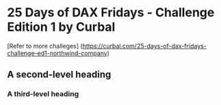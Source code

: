 # 25 Days of DAX Fridays - Challenge Edition 1 by Curbal 
[Refer to more challeges] (https://curbal.com/25-days-of-dax-fridays-challenge-ed1-northwind-company)



## A second-level heading
### A third-level heading
